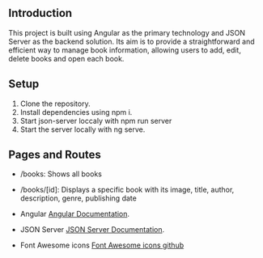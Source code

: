 ## Introduction
This project is built using Angular as the primary technology and JSON Server as the backend solution. Its aim is to provide a straightforward and efficient way to manage book information, allowing users to add, edit, delete books and open each book.

## Setup

1. Clone the repository.
2. Install dependencies using npm i.
3. Start json-server loccaly with npm run server
4. Start the server locally with ng serve.

## Pages and Routes

- /books: Shows all books
- /books/[id]: Displays a specific book with its image, title, author, description, genre, publishing date


- Angular [Angular Documentation](https://angular.io/).
- JSON Server [JSON Server Documentation](https://www.npmjs.com/package/json-server?activeTab=readme).
- Font Awesome icons [Font Awesome icons github](https://gist.github.com/vades/5a1a7e0801346045c1a0b25d1fb87d95)

